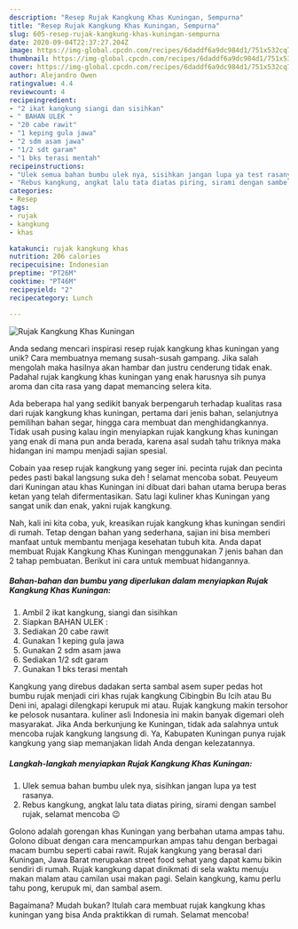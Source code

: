 ```yaml
---
description: "Resep Rujak Kangkung Khas Kuningan, Sempurna"
title: "Resep Rujak Kangkung Khas Kuningan, Sempurna"
slug: 605-resep-rujak-kangkung-khas-kuningan-sempurna
date: 2020-09-04T22:37:27.204Z
image: https://img-global.cpcdn.com/recipes/6daddf6a9dc984d1/751x532cq70/rujak-kangkung-khas-kuningan-foto-resep-utama.jpg
thumbnail: https://img-global.cpcdn.com/recipes/6daddf6a9dc984d1/751x532cq70/rujak-kangkung-khas-kuningan-foto-resep-utama.jpg
cover: https://img-global.cpcdn.com/recipes/6daddf6a9dc984d1/751x532cq70/rujak-kangkung-khas-kuningan-foto-resep-utama.jpg
author: Alejandro Owen
ratingvalue: 4.4
reviewcount: 4
recipeingredient:
- "2 ikat kangkung siangi dan sisihkan"
- " BAHAN ULEK "
- "20 cabe rawit"
- "1 keping gula jawa"
- "2 sdm asam jawa"
- "1/2 sdt garam"
- "1 bks terasi mentah"
recipeinstructions:
- "Ulek semua bahan bumbu ulek nya, sisihkan jangan lupa ya test rasanya."
- "Rebus kangkung, angkat lalu tata diatas piring, sirami dengan sambel rujak, selamat mencoba 😉"
categories:
- Resep
tags:
- rujak
- kangkung
- khas

katakunci: rujak kangkung khas 
nutrition: 206 calories
recipecuisine: Indonesian
preptime: "PT26M"
cooktime: "PT46M"
recipeyield: "2"
recipecategory: Lunch

---
```



![Rujak Kangkung Khas Kuningan](https://img-global.cpcdn.com/recipes/6daddf6a9dc984d1/751x532cq70/rujak-kangkung-khas-kuningan-foto-resep-utama.jpg)

Anda sedang mencari inspirasi resep rujak kangkung khas kuningan yang unik? Cara membuatnya memang susah-susah gampang. Jika salah mengolah maka hasilnya akan hambar dan justru cenderung tidak enak. Padahal rujak kangkung khas kuningan yang enak harusnya sih punya aroma dan cita rasa yang dapat memancing selera kita.

Ada beberapa hal yang sedikit banyak berpengaruh terhadap kualitas rasa dari rujak kangkung khas kuningan, pertama dari jenis bahan, selanjutnya pemilihan bahan segar, hingga cara membuat dan menghidangkannya. Tidak usah pusing kalau ingin menyiapkan rujak kangkung khas kuningan yang enak di mana pun anda berada, karena asal sudah tahu triknya maka hidangan ini mampu menjadi sajian spesial.

Cobain yaa resep rujak kangkung yang seger ini. pecinta rujak dan pecinta pedes pasti bakal langsung suka deh ! selamat mencoba sobat. Peuyeum dari Kuningan atau khas Kuningan ini dibuat dari bahan utama berupa beras ketan yang telah difermentasikan. Satu lagi kuliner khas Kuningan yang sangat unik dan enak, yakni rujak kangkung.


Nah, kali ini kita coba, yuk, kreasikan rujak kangkung khas kuningan sendiri di rumah. Tetap dengan bahan yang sederhana, sajian ini bisa memberi manfaat untuk membantu menjaga kesehatan tubuh kita. Anda dapat membuat Rujak Kangkung Khas Kuningan menggunakan 7 jenis bahan dan 2 tahap pembuatan. Berikut ini cara untuk membuat hidangannya.

<!--inarticleads1-->

##### Bahan-bahan dan bumbu yang diperlukan dalam menyiapkan Rujak Kangkung Khas Kuningan:

1. Ambil 2 ikat kangkung, siangi dan sisihkan
1. Siapkan  BAHAN ULEK :
1. Sediakan 20 cabe rawit
1. Gunakan 1 keping gula jawa
1. Gunakan 2 sdm asam jawa
1. Sediakan 1/2 sdt garam
1. Gunakan 1 bks terasi mentah


Kangkung yang direbus dadakan serta sambal asem super pedas hot bumbu rujak menjadi ciri khas rujak kangkung Cibingbin Bu Icih atau Bu Deni ini, apalagi dilengkapi kerupuk mi atau. Rujak kangkung makin tersohor ke pelosok nusantara. kuliner asli Indonesia ini makin banyak digemari oleh masyarakat. Jika Anda berkunjung ke Kuningan, tidak ada salahnya untuk mencoba rujak kangkung langsung di. Ya, Kabupaten Kuningan punya rujak kangkung yang siap memanjakan lidah Anda dengan kelezatannya. 

<!--inarticleads2-->

##### Langkah-langkah menyiapkan Rujak Kangkung Khas Kuningan:

1. Ulek semua bahan bumbu ulek nya, sisihkan jangan lupa ya test rasanya.
1. Rebus kangkung, angkat lalu tata diatas piring, sirami dengan sambel rujak, selamat mencoba 😉


Golono adalah gorengan khas Kuningan yang berbahan utama ampas tahu. Golono dibuat dengan cara mencampurkan ampas tahu dengan berbagai macam bumbu seperti cabai rawit. Rujak kangkung yang berasal dari Kuningan, Jawa Barat merupakan street food sehat yang dapat kamu bikin sendiri di rumah. Rujak kangkung dapat dinikmati di sela waktu menuju makan malam atau camilan usai makan pagi. Selain kangkung, kamu perlu tahu pong, kerupuk mi, dan sambal asem. 

Bagaimana? Mudah bukan? Itulah cara membuat rujak kangkung khas kuningan yang bisa Anda praktikkan di rumah. Selamat mencoba!
